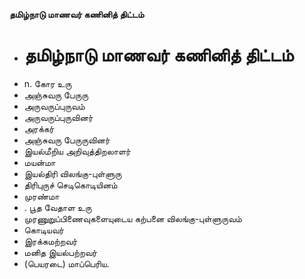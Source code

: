 **தமிழ்நாடு மாணவர் கணினித் திட்டம்**
- # தமிழ்நாடு மாணவர் கணினித் திட்டம்
- n. கோர உரு
- அஞ்சுவரு பேருரு
- அருவருப்புருவம்
- அருவருப்புருவினர்
- அரக்கர்
- அஞ்சுவரு பேருருவினர்
- இயல்மீறிய அறிவுத்திறலாளர்
- மயன்மா
- இயல்திரி விலங்கு-புள்ளுரு
- திரிபுருச் செடிகொடியினம்
- முரண்மா
- . பூத வேதாள உரு
- முரணுறுப்பிணைவுகளையுடைய கற்பனை விலங்கு-புள்ளுருவம்
- கொடியவர்
- இரக்கமற்றவர்
- மனித இயல்பற்றவர்
- (பெயரடை) மாப்பெரிய.

